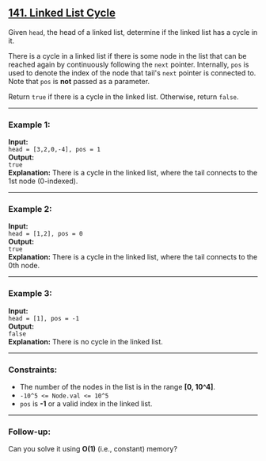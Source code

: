 ## [141. Linked List Cycle](https://leetcode.com/problems/linked-list-cycle/description/)

Given `head`, the head of a linked list, determine if the linked list has a cycle in it.

There is a cycle in a linked list if there is some node in the list that can be reached again by continuously following the `next` pointer. Internally, `pos` is used to denote the index of the node that tail's `next` pointer is connected to. Note that `pos` is **not** passed as a parameter.

Return `true` if there is a cycle in the linked list. Otherwise, return `false`.

---

### Example 1:

**Input:**  
`head = [3,2,0,-4], pos = 1`  
**Output:**  
`true`  
**Explanation:** There is a cycle in the linked list, where the tail connects to the 1st node (0-indexed).

---

### Example 2:

**Input:**  
`head = [1,2], pos = 0`  
**Output:**  
`true`  
**Explanation:** There is a cycle in the linked list, where the tail connects to the 0th node.

---

### Example 3:

**Input:**  
`head = [1], pos = -1`  
**Output:**  
`false`  
**Explanation:** There is no cycle in the linked list.

---

### Constraints:
- The number of the nodes in the list is in the range **[0, 10^4]**.
- `-10^5 <= Node.val <= 10^5`
- `pos` is **-1** or a valid index in the linked list.

---

### Follow-up:
Can you solve it using **O(1)** (i.e., constant) memory?

